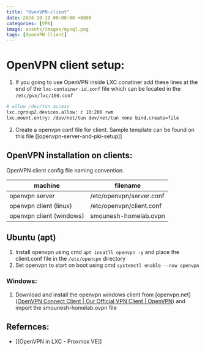 ```yaml
---
title: "OvenVPN-client"
date: 2024-10-19 00:00:00 +0800
categories: [VPN]
image: assets/images/mysql.png
tags: [OpenVPN Client]
---  
```

# OpenVPN client setup:

1. If you going to use OpenVPN inside LXC conatiner add these lines at the end of the  `lxc-container-id.conf` file which can be located in the `/etc/pve/lxc/100.conf`
```sh
# allow /dev/tun access
lxc.cgroup2.devices.allow: c 10:200 rwm
lxc.mount.entry: /dev/net/tun dev/net/tun none bind,create=file
```
2. Create a openvpn conf file for client. Sample template can be found on this file [[openvpn-server-and-pki-setup]]

## OpenVPN installation on clients:
OpenVPN client config file naming convention. 

| machine                  | filename                         |
|     --------             |       -------------              |
| openvpn server           | /etc/openvpn/server.conf         |
| openvpn client (linux)   | /etc/openvpn/client.conf         |
| openvpn client (windows) | smounesh-homelab.ovpn            |

## Ubuntu (apt)
1. Install openvpn using cmd `apt insatll openvpn -y` and place the client.conf file in the `/etc/opencpn` directory
2. Set openvpn to start on boot using cmd `systemctl enable --now openvpn`

### Windows:
1. Download and install the openvpn windows client from [openvpn.net]([OpenVPN Connect Client | Our Official VPN Client | OpenVPN](https://openvpn.net/vpn-client/)) and import the smounesh-homelab.ovpn file

## Refernces:
* [[OpenVPN in LXC - Proxmox VE]]